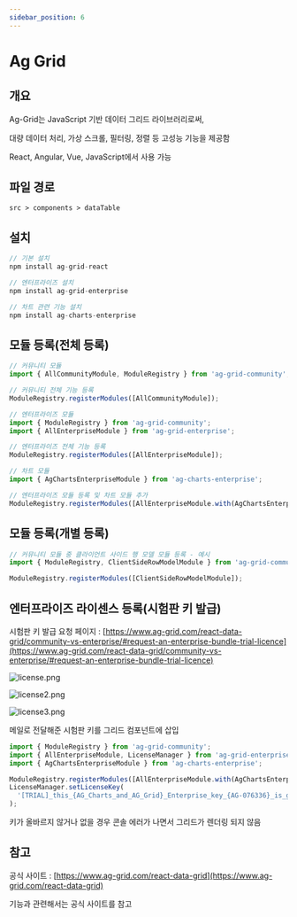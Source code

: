 ```yaml
---
sidebar_position: 6
---
```


# Ag Grid

## 개요

Ag-Grid는 JavaScript 기반 데이터 그리드 라이브러리로써,

대량 데이터 처리, 가상 스크롤, 필터링, 정렬 등 고성능 기능을 제공함

React, Angular, Vue, JavaScript에서 사용 가능

## 파일 경로

```text
src > components > dataTable
```

## 설치

```js
// 기본 설치
npm install ag-grid-react

// 엔터프라이즈 설치
npm install ag-grid-enterprise

// 차트 관련 기능 설치
npm install ag-charts-enterprise
```

## 모듈 등록(전체 등록)

```js
// 커뮤니티 모듈
import { AllCommunityModule, ModuleRegistry } from 'ag-grid-community';

// 커뮤니티 전체 기능 등록
ModuleRegistry.registerModules([AllCommunityModule]);

// 엔터프라이즈 모듈
import { ModuleRegistry } from 'ag-grid-community';
import { AllEnterpriseModule } from 'ag-grid-enterprise';

// 엔터프라이즈 전체 기능 등록
ModuleRegistry.registerModules([AllEnterpriseModule]);

// 차트 모듈
import { AgChartsEnterpriseModule } from 'ag-charts-enterprise';

// 엔터프라이즈 모듈 등록 및 차트 모듈 추가
ModuleRegistry.registerModules([AllEnterpriseModule.with(AgChartsEnterpriseModule)]);
```

## 모듈 등록(개별 등록)

```js
// 커뮤니티 모듈 중 클라이언트 사이드 행 모델 모듈 등록 - 예시
import { ModuleRegistry, ClientSideRowModelModule } from 'ag-grid-community';

ModuleRegistry.registerModules([ClientSideRowModelModule]);
```

## 엔터프라이즈 라이센스 등록(시험판 키 발급)

시험판 키 발급 요청 페이지 : [https://www.ag-grid.com/react-data-grid/community-vs-enterprise/#request-an-enterprise-bundle-trial-licence](https://www.ag-grid.com/react-data-grid/community-vs-enterprise/#request-an-enterprise-bundle-trial-licence)

![license.png](/images/aggrid/license.png)

![license2.png](/images/aggrid/license2.png)

![license3.png](/images/aggrid/license3.png)

메일로 전달해준 시험판 키를 그리드 컴포넌트에 삽입

```js
import { ModuleRegistry } from 'ag-grid-community';
import { AllEnterpriseModule, LicenseManager } from 'ag-grid-enterprise';
import { AgChartsEnterpriseModule } from 'ag-charts-enterprise';

ModuleRegistry.registerModules([AllEnterpriseModule.with(AgChartsEnterpriseModule)]);
LicenseManager.setLicenseKey(
  '[TRIAL]_this_{AG_Charts_and_AG_Grid}_Enterprise_key_{AG-076336}_is_granted_for_evaluation_only___Use_in_production_is_not_permitted___Please_report_misuse_to_legal@ag-grid.com___For_help_with_purchasing_a_production_key_please_contact_info@ag-grid.com___You_are_granted_a_{Single_Application}_Developer_License_for_one_application_only___All_Front-End_JavaScript_developers_working_on_the_application_would_need_to_be_licensed___This_key_will_deactivate_on_{31 March 2025}____[v3]_[0102]_MTc0MzM3NTYwMDAwMA==c6567fdb808acaba121aed5798506e61'
);
```

키가 올바르지 않거나 없을 경우 콘솔 에러가 나면서 그리드가 렌더링 되지 않음

## 참고

공식 사이트 : [https://www.ag-grid.com/react-data-grid](https://www.ag-grid.com/react-data-grid)

기능과 관련해서는 공식 사이트를 참고
